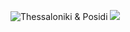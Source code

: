 ![Thessaloniki & Posidi](img/work/proj-005/thumb.jpg)
![](img/work/proj-001/wrench.svg)

[](2018-03-26-el-transporte-en-berlin.html)
